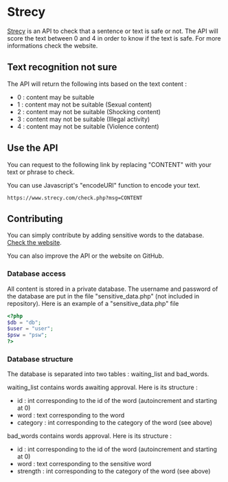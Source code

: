 # Strecy

[Strecy](https:/www.strecy.com) is an API to check that a sentence or text is safe or not. The API will score the text between 0 and 4 in order to know if the text is safe. For more informations check the website.
## Text recognition not sure

The API will return the following ints based on the text content :

* 0 : content may be suitable
* 1 : content may not be suitable (Sexual content)
* 2 : content may not be suitable (Shocking content)
* 3 : content may not be suitable (Illegal activity)
* 4 : content may not be suitable (Violence content)

## Use the API

You can request to the following link by replacing "CONTENT" with your text or phrase to check.

You can use Javascript's "encodeURI" function to encode your text.

```url
https://www.strecy.com/check.php?msg=CONTENT
```

## Contributing
You can simply contribute by adding sensitive words to the database. [Check the website](https:/www.strecy.com).

You can also improve the API or the website on GitHub.


### Database access

All content is stored in a private database. The username and password of the database are put in the file "sensitive_data.php" (not included in repository). Here is an example of a "sensitive_data.php" file

```php
<?php
$db = "db";
$user = "user";
$psw = "psw";
?>
```

### Database structure

The database is separated into two tables : waiting_list and bad_words.

waiting_list contains words awaiting approval. Here is its structure :
* id : int corresponding to the id of the word (autoincrement and starting at 0)
* word : text corresponding to the word
* category : int corresponding to the category of the word (see above)

bad_words contains words approval. Here is its structure :
* id : int corresponding to the id of the word (autoincrement and starting at 0)
* word : text corresponding to the sensitive word
* strength : int corresponding to the category of the word (see above)